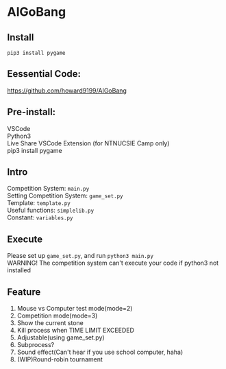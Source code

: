 # AIGoBang
## Install
```
pip3 install pygame
```
## Eessential Code:
https://github.com/howard9199/AIGoBang
## Pre-install:
VSCode  
Python3  
Live Share VSCode Extension (for NTNUCSIE Camp only)  
pip3 install pygame
## Intro
Competition System: `main.py`  
Setting Competition System: `game_set.py`  
Template: `template.py`  
Useful functions: `simplelib.py`  
Constant: `variables.py`  
## Execute
Please set up `game_set.py`, and run `python3 main.py`  
WARNING! The competition system can't execute your code if python3 not installed
## Feature
1. Mouse vs Computer test mode(mode=2)
2. Competition mode(mode=3)
3. Show the current stone
4. Kill process when TIME LIMIT EXCEEDED
5. Adjustable(using game_set.py)
6. Subprocess?
7. Sound effect(Can't hear if you use school computer, haha)
8. (WIP)Round-robin tournament
